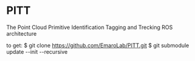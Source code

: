 # PITT
The Point Cloud Primitive Identification Tagging and Trecking ROS architecture


to get:
$ git clone https://github.com/EmaroLab/PITT.git
$ git submodule update --init --recursive
